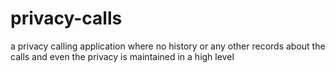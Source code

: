 # privacy-calls
a privacy calling application where no history or any other records about the  calls and even the privacy is maintained in a high level
